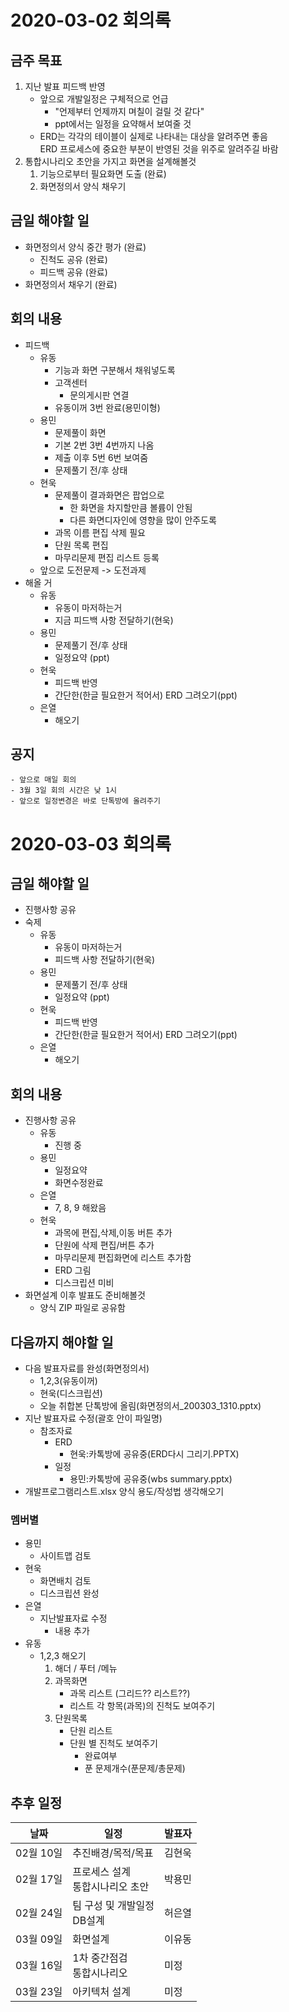 # 2020-03-02 회의록
## 금주 목표
1. 지난 발표 피드백 반영
    - 앞으로 개발일정은 구체적으로 언급
        - "언제부터 언제까지 며칠이 걸릴 것 같다"
        - ppt에서는 일정을 요약해서 보여줄 것
    - ERD는 각각의 테이블이 실제로 나타내는 대상을 알려주면 좋음  
        ERD 프로세스에 중요한 부분이 반영된 것을 위주로 알려주길 바람 
2. 통합시나리오 초안을 가지고 화면을 설계해볼것
    1. 기능으로부터 필요화면 도출 (완료)
    2. 화면정의서 양식 채우기  

## 금일 해야할 일
- 화면정의서 양식 중간 평가 (완료)
    - 진척도 공유 (완료)
    - 피드백 공유 (완료)
- 화면정의서 채우기 (완료)
## 회의 내용
- 피드백
    - 유동 
        - 기능과 화면 구분해서 채워넣도록
        - 고객센터 
            - 문의게시판 연결
        - 유동이꺼 3번 완료(용민이형)
    - 용민
        - 문제풀이 화면
        - 기본 2번 3번 4번까지 나옴
        - 제출 이후 5번 6번 보여줌
        - 문제풀기 전/후 상태
    - 현욱
        - 문제풀이 결과화면은 팝업으로
            - 한 화면을 차지할만큼 볼륨이 안됨
            - 다른 화면디자인에 영향을 많이 안주도록
        - 과목 이름 편집 삭제 필요
        - 단원 목록 편집
        - 마무리문제 편집 리스트 등록
    - 앞으로 도전문제 -> 도전과제
- 해올 거
    - 유동
        - 유동이 마저하는거
        - 지금 피드백 사항 전달하기(현욱)
    - 용민
        - 문제풀기 전/후 상태
        - 일정요약 (ppt)
    - 현욱
        - 피드백 반영
        - 간단한(한글 필요한거 적어서) ERD 그려오기(ppt)
    - 은열
        - 해오기
## 공지
    - 앞으로 매일 회의
    - 3월 3일 회의 시간은 낮 1시
    - 앞으로 일정변경은 바로 단톡방에 올려주기

# 2020-03-03 회의록
## 금일 해야할 일
- 진행사항 공유
- 숙제
    - 유동
        - 유동이 마저하는거
        - 피드백 사항 전달하기(현욱)
    - 용민
        - 문제풀기 전/후 상태
        - 일정요약 (ppt)
    - 현욱
        - 피드백 반영
        - 간단한(한글 필요한거 적어서) ERD 그려오기(ppt)
    - 은열
        - 해오기
## 회의 내용
- 진행사항 공유
    - 유동
        - 진행 중
    - 용민
        - 일정요약
        - 화면수정완료
    - 은열
        - 7, 8, 9 해왔음
    - 현욱
        - 과목에 편집,삭제,이동 버튼 추가
        - 단원에 삭제 편집/버튼 추가
        - 마무리문제 편집화면에 리스트 추가함
        - ERD 그림
        - 디스크립션 미비
- 화면설계 이후 발표도 준비해볼것
    - 양식 ZIP 파일로 공유함

## 다음까지 해야할 일
- 다음 발표자료를 완성(화면정의서)
    - 1,2,3(유동이꺼)
    - 현욱(디스크립션)
    - 오늘 취합본 단톡방에 올림(화면정의서_200303_1310.pptx)
- 지난 발표자료 수정(괄호 안이 파일명)
    - 참조자료
        - ERD 
            - 현욱:카톡방에 공유중(ERD다시 그리기.PPTX)
        - 일정
            - 용민:카톡방에 공유중(wbs summary.pptx) 
- 개발프로그램리스트.xlsx 양식 용도/작성법 생각해오기
### 멤버별
- 용민
    - 사이트맵 검토
- 현욱
    - 화면배치 검토
    - 디스크립션 완성
- 은열
    - 지난발표자료 수정
        - 내용 추가
- 유동
    - 1,2,3 해오기
        1. 해더 / 푸터 /메뉴
        2. 과목화면
            - 과목 리스트 (그리드?? 리스트??)
            - 리스트 각 항목(과목)의 진척도 보여주기
        3. 단원목록
            - 단원 리스트
            - 단원 별 진척도 보여주기
                - 완료여부
                - 푼 문제개수(푼문제/총문제)

## 추후 일정
|날짜|일정|발표자|
|---|---|---|
|02월 10일| 추진배경/목적/목표| 김현욱|
|02월 17일| 프로세스 설계<br>통합시나리오 초안|박용민|
|02월 24일|팀 구성 및 개발일정<br>DB설계|허은열|
|03월 09일|화면설계|이유동|
|03월 16일|1차 중간점검<br>통합시나리오|미정|
|03월 23일|아키텍처 설계|미정|





 